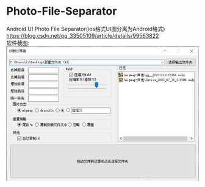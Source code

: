 # Photo-File-Separator
Android UI Photo File Separator(ios格式UI图分离为Android格式)
https://blog.csdn.net/qq_33505109/article/details/99563822
<br/>
软件截图:
![avatar](20210127141037776.png)
